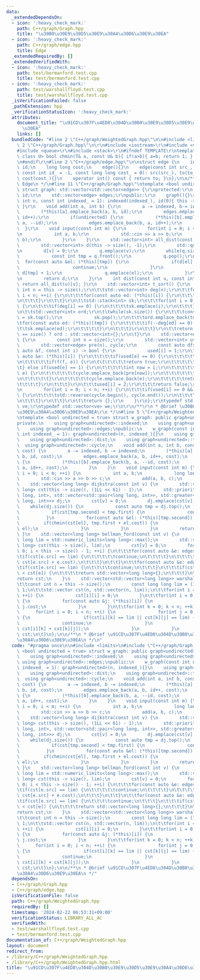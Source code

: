 ```yaml
---
data:
  _extendedDependsOn:
  - icon: ':heavy_check_mark:'
    path: C++/graph/Graph.hpp
    title: "\u30B0\u30E9\u30D5\u30E9\u30A4\u30D6\u30E9\u30EA"
  - icon: ':heavy_check_mark:'
    path: C++/graph/edge.hpp
    title: Edge
  _extendedRequiredBy: []
  _extendedVerifiedWith:
  - icon: ':heavy_check_mark:'
    path: test/bermanford.test.cpp
    title: test/bermanford.test.cpp
  - icon: ':heavy_check_mark:'
    path: test/warshallfloyd.test.cpp
    title: test/warshallfloyd.test.cpp
  _isVerificationFailed: false
  _pathExtension: hpp
  _verificationStatusIcon: ':heavy_check_mark:'
  attributes:
    document_title: "\u91CD\u307F\u4ED8\u304D\u30B0\u30E9\u30D5\u30E9\u30A4\u30D6\u30E9\
      \u30EA"
    links: []
  bundledCode: "#line 2 \"C++/graph/WeightedGraph.hpp\"\n\n#include <limits>\n#line\
    \ 2 \"C++/graph/Graph.hpp\"\n\r\n#include <iostream>\r\n#include <vector>\r\n\
    #include <queue>\r\n#include <stack>\r\n#ifndef TEMPLATE\r\ntemplate <class T,\
    \ class U> bool chmin(T& a, const U& b){ if(a>b){ a=b; return 1; } return 0; }\r\
    \n#endif\r\n#line 2 \"C++/graph/edge.hpp\"\n\nstruct edge {\n    int src, to,\
    \ id;\n    long long cost;\n    edge(){}\n    edge(const int src_, const int to_,\
    \ const int id_ = -1, const long long cost_ = 0): src(src_), to(to_), id(id_),\
    \ cost(cost_){}\n    operator int() const { return to; }\n};\n\n/**\n * @brief\
    \ Edge\n */\n#line 11 \"C++/graph/Graph.hpp\"\ntemplate <bool undirected = true>\
    \ struct graph: std::vector<std::vector<edge>> {\r\nprotected:\r\n    int indexed,\
    \ id;\r\n    std::vector<edge> edges;\r\npublic:\r\n    graph(){}\r\n    graph(const\
    \ int n, const int indexed_ = 1): indexed(indexed_), id(0){ this -> resize(n);\
    \ }\r\n    void add(int a, int b) {\r\n        a -= indexed, b-= indexed;\r\n\
    \        (*this)[a].emplace_back(a, b, id);\r\n        edges.emplace_back(a, b,\
    \ id++);\r\n        if(undirected) {\r\n            (*this)[b].emplace_back(b,\
    \ a, --id);\r\n            edges.emplace_back(b, a, id++);\r\n        }\r\n  \
    \  }\r\n    void input(const int m) {\r\n        for(int i = 0; i < m; ++i) {\r\
    \n            int a, b;\r\n            std::cin >> a >> b;\r\n            add(a,\
    \ b);\r\n        }\r\n    }\r\n    std::vector<int> all_dist(const int v) {\r\n\
    \        std::vector<int> d(this -> size(), -1);\r\n        std::queue<int> q;\r\
    \n        d[v] = 0;\r\n        q.emplace(v);\r\n        while(q.size()) {\r\n\
    \            const int tmp = q.front();\r\n            q.pop();\r\n          \
    \  for(const auto &el: (*this)[tmp]) {\r\n                if(d[el] != -1) {\r\n\
    \                    continue;\r\n                }\r\n                d[el] =\
    \ d[tmp] + 1;\r\n                q.emplace(el);\r\n            }\r\n        }\r\
    \n        return d;\r\n    }\r\n    int dist(const int u, const int v) const {\
    \ return all_dist(u)[v]; }\r\n    std::vector<int> t_sort() {\r\n        const\
    \ int n = this -> size();\r\n\t\tstd::vector<int> deg(n);\r\n\t\tfor(int i = 0;\
    \ i < n; ++i) {\r\n\t\t\tfor(const auto ed: (*this)[i]) {\r\n\t\t\t\tdeg[ed]++;\r\
    \n\t\t\t}\r\n\t\t}\r\n\t\tstd::stack<int> sk;\r\n\t\tfor(int i = 0; i < n; ++i)\
    \ {\r\n\t\t\tif(deg[i] == 0) {\r\n\t\t\t\tsk.emplace(i);\r\n\t\t\t}\r\n\t\t}\r\
    \n\t\tstd::vector<int> ord;\r\n\t\twhile(sk.size()) {\r\n\t\t\tconst auto tmp\
    \ = sk.top();\r\n            sk.pop();\r\n\t\t\tord.emplace_back(tmp);\r\n\t\t\
    \tfor(const auto ed: (*this)[tmp]) {\r\n\t\t\t\tif(--deg[ed] == 0) {\r\n\t\t\t\
    \t\tsk.emplace(ed);\r\n\t\t\t\t}\r\n\t\t\t}\r\n\t\t}\r\n\t\treturn ord.size()\
    \ == size() ? ord : std::vector<int>{};\r\n\t}\r\n    std::vector<edge> cycle()\
    \ {\r\n        const int n = size();\r\n        std::vector<int> used(n);\r\n\
    \        std::vector<edge> pre(n), cycle;\r\n        const auto dfs = [&](const\
    \ auto &f, const int i) -> bool {\r\n            used[i] = 1;\r\n\t\t\tfor(const\
    \ auto &e: (*this)[i]) {\r\n\t\t\t\tif(used[e] == 0) {\r\n\t\t\t\t\tpre[e] = e;\r\
    \n\t\t\t\t\tif(f(f, e)) {\r\n\t\t\t\t\t\treturn true;\r\n\t\t\t\t\t}\r\n\t\t\t\
    \t} else if(used[e] == 1) {\r\n\t\t\t\t\tint now = i;\r\n\t\t\t\t\twhile(now !=\
    \ e) {\r\n\t\t\t\t\t\tcycle.emplace_back(pre[now]);\r\n\t\t\t\t\t\tnow = pre[now].src;\r\
    \n\t\t\t\t\t}\r\n\t\t\t\t\tcycle.emplace_back(e);\r\n\t\t\t\t\treturn true;\r\n\
    \t\t\t\t}\r\n\t\t\t}\r\n\t\t\tused[i] = 2;\r\n\t\t\treturn false;\r\n        };\r\
    \n        for(int i = 0; i < n; ++i) {\r\n\t\t\tif(used[i] == 0 && dfs(dfs, i))\
    \ {\r\n\t\t\t\tstd::reverse(cycle.begin(), cycle.end());\r\n\t\t\t\treturn cycle;\r\
    \n\t\t\t}\r\n\t\t}\r\n\t\treturn {};\r\n    }\r\n};\r\ntypedef std::vector<edge>\
    \ ve;\r\ntypedef std::vector<ve> we;\r\n\r\n/**\r\n * @brief \u30B0\u30E9\u30D5\
    \u30E9\u30A4\u30D6\u30E9\u30EA\r\n */\n#line 5 \"C++/graph/WeightedGraph.hpp\"\
    \ntemplate <bool undirected = true> struct w_graph: public graph<undirected> {\n\
    private:\n    using graph<undirected>::indexed;\n    using graph<undirected>::id;\n\
    \    using graph<undirected>::edges;\npublic:\n    w_graph(const int n, const\
    \ int indexed_ = 1): graph<undirected>(n, indexed_){}\n    using graph<undirected>::all_dist;\n\
    \    using graph<undirected>::dist;\n    using graph<undirected>::t_sort;\n  \
    \  using graph<undirected>::cycle;\n    void add(int a, int b, const long long\
    \ cost) {\n        a -= indexed, b -= indexed;\n        (*this)[a].emplace_back(a,\
    \ b, id, cost);\n        edges.emplace_back(a, b, id++, cost);\n        if(undirected)\
    \ {\n            (*this)[b].emplace_back(b, a, --id, cost);\n            edges.emplace_back(b,\
    \ a, id++, cost);\n        }\n    }\n    void input(const int m) {\n        for(int\
    \ i = 0; i < m; ++i) {\n            int a, b;\n            long long c;\n    \
    \        std::cin >> a >> b >> c;\n            add(a, b, c);\n        }\n    }\n\
    \    std::vector<long long> dijkstra(const int v) {\n        std::vector<long\
    \ long> cst(this -> size(), (1LL << 61) - 1);\n        std::priority_queue<std::pair<long\
    \ long, int>, std::vector<std::pair<long long, int>>, std::greater<std::pair<long\
    \ long, int>>> dj;\n        cst[v] = 0;\n        dj.emplace(cst[v], v);\n    \
    \    while(dj.size()) {\n            const auto tmp = dj.top();\n            dj.pop();\n\
    \            if(cst[tmp.second] < tmp.first) {\n                continue;\n  \
    \          }\n            for(const auto &el: (*this)[tmp.second]) {\n       \
    \         if(chmin(cst[el], tmp.first + el.cost)) {\n                    dj.emplace(cst[el],\
    \ el);\n                }\n            }\n        }\n        return cst;\n   \
    \ }\n    std::vector<long long> bellman_ford(const int v) {\n        const long\
    \ long lim = std::numeric_limits<long long>::max();\n        std::vector<long\
    \ long> cst(this -> size(), lim);\n        cst[v] = 0;\n        for(size_t i =\
    \ 0; i < this -> size() - 1; ++i) {\n\t\t\tfor(const auto &e: edges) {\n\t\t\t\
    \tif(cst[e.src] == lim) {\n\t\t\t\t\tcontinue;\n\t\t\t\t}\n\t\t\t\tchmin(cst[e],\
    \ cst[e.src] + e.cost);\n\t\t\t}\n\t\t}\n\t\tfor(const auto &e: edges) {\n\t\t\
    \tif(cst[e.src] == lim) {\n\t\t\t\tcontinue;\n\t\t\t}\n\t\t\tif(cst[e.src] + e.cost\
    \ < cst[e]) {\n\t\t\t\treturn std::vector<long long>{};\n\t\t\t}\n\t\t}\n\t\t\
    return cst;\n    }\n    std::vector<std::vector<long long>> warshall_floyd() {\n\
    \t\tconst int n = this -> size();\n        const long long lim = (1LL << 61) -\
    \ 1;\n\t\tstd::vector cst(n, std::vector(n, lim));\n\t\tfor(int i = 0; i < n;\
    \ ++i) {\n            cst[i][i] = 0;\n        }\n\t\tfor(int i = 0; i < n; ++i)\
    \ {\n            for(const auto &j: (*this)[i]) {\n                cst[i][j] =\
    \ j.cost;\n            }\n        }\n\t\tfor(int k = 0; k < n; ++k) {\n      \
    \      for(int i = 0; i < n; ++i) {\n                for(int j = 0; j < n; ++j)\
    \ {\n                    if(cst[i][k] == lim || cst[k][j] == lim) {\n        \
    \                continue;\n                    }\n                    chmin(cst[i][j],\
    \ cst[i][k] + cst[k][j]);\n                }\n            }\n        }\n\t\treturn\
    \ cst;\n\t}\n};\n\n/**\n * @brief \u91CD\u307F\u4ED8\u304D\u30B0\u30E9\u30D5\u30E9\
    \u30A4\u30D6\u30E9\u30EA\n */\n"
  code: "#pragma once\n\n#include <limits>\n#include \"C++/graph/Graph.hpp\"\ntemplate\
    \ <bool undirected = true> struct w_graph: public graph<undirected> {\nprivate:\n\
    \    using graph<undirected>::indexed;\n    using graph<undirected>::id;\n   \
    \ using graph<undirected>::edges;\npublic:\n    w_graph(const int n, const int\
    \ indexed_ = 1): graph<undirected>(n, indexed_){}\n    using graph<undirected>::all_dist;\n\
    \    using graph<undirected>::dist;\n    using graph<undirected>::t_sort;\n  \
    \  using graph<undirected>::cycle;\n    void add(int a, int b, const long long\
    \ cost) {\n        a -= indexed, b -= indexed;\n        (*this)[a].emplace_back(a,\
    \ b, id, cost);\n        edges.emplace_back(a, b, id++, cost);\n        if(undirected)\
    \ {\n            (*this)[b].emplace_back(b, a, --id, cost);\n            edges.emplace_back(b,\
    \ a, id++, cost);\n        }\n    }\n    void input(const int m) {\n        for(int\
    \ i = 0; i < m; ++i) {\n            int a, b;\n            long long c;\n    \
    \        std::cin >> a >> b >> c;\n            add(a, b, c);\n        }\n    }\n\
    \    std::vector<long long> dijkstra(const int v) {\n        std::vector<long\
    \ long> cst(this -> size(), (1LL << 61) - 1);\n        std::priority_queue<std::pair<long\
    \ long, int>, std::vector<std::pair<long long, int>>, std::greater<std::pair<long\
    \ long, int>>> dj;\n        cst[v] = 0;\n        dj.emplace(cst[v], v);\n    \
    \    while(dj.size()) {\n            const auto tmp = dj.top();\n            dj.pop();\n\
    \            if(cst[tmp.second] < tmp.first) {\n                continue;\n  \
    \          }\n            for(const auto &el: (*this)[tmp.second]) {\n       \
    \         if(chmin(cst[el], tmp.first + el.cost)) {\n                    dj.emplace(cst[el],\
    \ el);\n                }\n            }\n        }\n        return cst;\n   \
    \ }\n    std::vector<long long> bellman_ford(const int v) {\n        const long\
    \ long lim = std::numeric_limits<long long>::max();\n        std::vector<long\
    \ long> cst(this -> size(), lim);\n        cst[v] = 0;\n        for(size_t i =\
    \ 0; i < this -> size() - 1; ++i) {\n\t\t\tfor(const auto &e: edges) {\n\t\t\t\
    \tif(cst[e.src] == lim) {\n\t\t\t\t\tcontinue;\n\t\t\t\t}\n\t\t\t\tchmin(cst[e],\
    \ cst[e.src] + e.cost);\n\t\t\t}\n\t\t}\n\t\tfor(const auto &e: edges) {\n\t\t\
    \tif(cst[e.src] == lim) {\n\t\t\t\tcontinue;\n\t\t\t}\n\t\t\tif(cst[e.src] + e.cost\
    \ < cst[e]) {\n\t\t\t\treturn std::vector<long long>{};\n\t\t\t}\n\t\t}\n\t\t\
    return cst;\n    }\n    std::vector<std::vector<long long>> warshall_floyd() {\n\
    \t\tconst int n = this -> size();\n        const long long lim = (1LL << 61) -\
    \ 1;\n\t\tstd::vector cst(n, std::vector(n, lim));\n\t\tfor(int i = 0; i < n;\
    \ ++i) {\n            cst[i][i] = 0;\n        }\n\t\tfor(int i = 0; i < n; ++i)\
    \ {\n            for(const auto &j: (*this)[i]) {\n                cst[i][j] =\
    \ j.cost;\n            }\n        }\n\t\tfor(int k = 0; k < n; ++k) {\n      \
    \      for(int i = 0; i < n; ++i) {\n                for(int j = 0; j < n; ++j)\
    \ {\n                    if(cst[i][k] == lim || cst[k][j] == lim) {\n        \
    \                continue;\n                    }\n                    chmin(cst[i][j],\
    \ cst[i][k] + cst[k][j]);\n                }\n            }\n        }\n\t\treturn\
    \ cst;\n\t}\n};\n\n/**\n * @brief \u91CD\u307F\u4ED8\u304D\u30B0\u30E9\u30D5\u30E9\
    \u30A4\u30D6\u30E9\u30EA\n */"
  dependsOn:
  - C++/graph/Graph.hpp
  - C++/graph/edge.hpp
  isVerificationFile: false
  path: C++/graph/WeightedGraph.hpp
  requiredBy: []
  timestamp: '2024-02-22 06:53:31+09:00'
  verificationStatus: LIBRARY_ALL_AC
  verifiedWith:
  - test/warshallfloyd.test.cpp
  - test/bermanford.test.cpp
documentation_of: C++/graph/WeightedGraph.hpp
layout: document
redirect_from:
- /library/C++/graph/WeightedGraph.hpp
- /library/C++/graph/WeightedGraph.hpp.html
title: "\u91CD\u307F\u4ED8\u304D\u30B0\u30E9\u30D5\u30E9\u30A4\u30D6\u30E9\u30EA"
---
```

